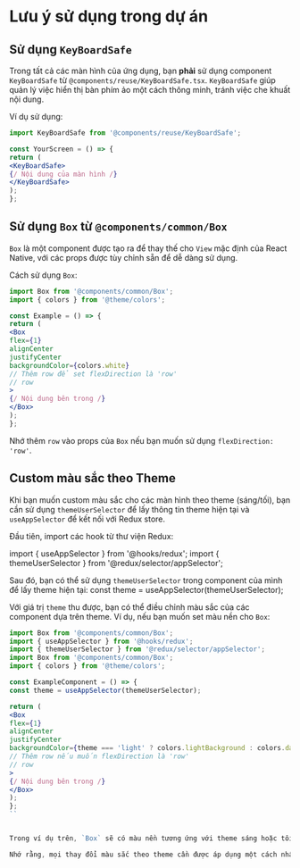 # Lưu ý sử dụng trong dự án

## Sử dụng `KeyBoardSafe`

Trong tất cả các màn hình của ứng dụng, bạn **phải** sử dụng component `KeyBoardSafe` từ `@components/reuse/KeyBoardSafe.tsx`. `KeyBoardSafe` giúp quản lý việc hiển thị bàn phím ảo một cách thông minh, tránh việc che khuất nội dung.

Ví dụ sử dụng:
```jsx
import KeyBoardSafe from '@components/reuse/KeyBoardSafe';

const YourScreen = () => {
return (
<KeyBoardSafe>
{/ Nội dung của màn hình /}
</KeyBoardSafe>
);
};
```

## Sử dụng `Box` từ `@components/common/Box`

`Box` là một component được tạo ra để thay thế cho `View` mặc định của React Native, với các props được tùy chỉnh sẵn để dễ dàng sử dụng.

Cách sử dụng `Box`:
```jsx
import Box from '@components/common/Box';
import { colors } from '@theme/colors';

const Example = () => {
return (
<Box
flex={1}
alignCenter
justifyCenter
backgroundColor={colors.white}
// Thêm row để set flexDirection là 'row'
// row
>
{/ Nội dung bên trong /}
</Box>
);
};
```


Nhớ thêm `row` vào props của `Box` nếu bạn muốn sử dụng `flexDirection: 'row'`.

## Custom màu sắc theo Theme

Khi bạn muốn custom màu sắc cho các màn hình theo theme (sáng/tối), bạn cần sử dụng `themeUserSelector` để lấy thông tin theme hiện tại và `useAppSelector` để kết nối với Redux store.

Đầu tiên, import các hook từ thư viện Redux:

import { useAppSelector } from '@hooks/redux';
import { themeUserSelector } from '@redux/selector/appSelector';

Sau đó, bạn có thể sử dụng `themeUserSelector` trong component của mình để lấy theme hiện tại:
const theme = useAppSelector(themeUserSelector);

Với giá trị `theme` thu được, bạn có thể điều chỉnh màu sắc của các component dựa trên theme. Ví dụ, nếu bạn muốn set màu nền cho `Box`:

```jsx
import Box from '@components/common/Box';
import { useAppSelector } from '@hooks/redux';
import { themeUserSelector } from '@redux/selector/appSelector';
import Box from '@components/common/Box';
import { colors } from '@theme/colors';

const ExampleComponent = () => {
const theme = useAppSelector(themeUserSelector);

return (
<Box
flex={1}
alignCenter
justifyCenter
backgroundColor={theme === 'light' ? colors.lightBackground : colors.darkBackground}
// Thêm row nếu muốn flexDirection là 'row'
// row
>
{/ Nội dung bên trong /}
</Box>
);
};
``


Trong ví dụ trên, `Box` sẽ có màu nền tương ứng với theme sáng hoặc tối. Bạn cần đảm bảo rằng các màu sắc đã được định nghĩa trong `@theme/colors`.

Nhớ rằng, mọi thay đổi màu sắc theo theme cần được áp dụng một cách nhất quán trong toàn bộ ứng dụng để đảm bảo trải nghiệm người dùng tốt nhất.